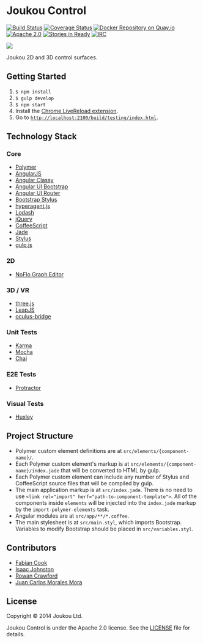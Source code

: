 Joukou Control 
==============
[![Build Status](https://circleci.com/gh/joukou/joukou-control/tree/develop.png?circle-token=4f5b6890a3eed150bc550a785e3ce6eaa8ce277c)](https://circleci.com/gh/joukou/joukou-control/tree/develop) [![Coverage Status](https://coveralls.io/repos/joukou/joukou-control/badge.png?branch=develop)](https://coveralls.io/r/joukou/joukou-control?branch=develop) [![Docker Repository on Quay.io](https://quay.io/repository/joukou/control/status "Docker Repository on Quay.io")](https://quay.io/repository/joukou/control) [![Apache 2.0](http://img.shields.io/badge/License-Apache%202.0-brightgreen.svg)](#license) [![Stories in Ready](https://badge.waffle.io/joukou/joukou-control.png?label=ready&title=Ready)](http://waffle.io/joukou/joukou-control) [![IRC](http://img.shields.io/badge/IRC-%23joukou-blue.svg)](http://webchat.freenode.net/?channels=joukou)

![](http://media.giphy.com/media/mKxDyUVxtby3C/giphy.gif)

Joukou 2D and 3D control surfaces.

## Getting Started

1. `$ npm install`
1. `$ gulp develop`
1. `$ npm start`
1. Install the [Chrome LiveReload extension](https://chrome.google.com/webstore/detail/livereload/jnihajbhpnppcggbcgedagnkighmdlei).
1. Go to [`http://localhost:2100/build/testing/index.html`](http://localhost:2100/build/testing/index.html).

## Technology Stack

### Core

* [Polymer](http://www.polymer-project.org/docs/polymer/polymer.html)
* [AngularJS](https://angularjs.org/)
* [Angular Classy](http://davej.github.io/angular-classy/)
* [Angular UI Bootstrap](http://angular-ui.github.io/bootstrap/)
* [Angular UI Router](http://angular-ui.github.io/ui-router/)
* [Bootstrap Stylus](https://github.com/Acquisio/bootstrap-stylus#bootstrap-stylus-311)
* [hyperagent.js](http://weluse.github.io/hyperagent/)
* [Lodash](http://lodash.com/docs)
* [jQuery](http://api.jquery.com/)
* [CoffeeScript](http://coffeescript.org/)
* [Jade](http://jade-lang.com/)
* [Stylus](http://learnboost.github.io/stylus/)
* [gulp.js](http://gulpjs.com/)

### 2D

* [NoFlo Graph Editor](https://github.com/joukou/the-graph)

### 3D / VR

* [three.js](http://threejs.org/)
* [LeapJS](https://github.com/leapmotion/leapjs)
* [oculus-bridge](https://github.com/Instrument/oculus-bridge)

### Unit Tests

* [Karma](http://karma-runner.github.io/0.12/index.html)
* [Mocha](http://visionmedia.github.io/mocha/)
* [Chai](http://chaijs.com/)

### E2E Tests

* [Protractor](https://github.com/angular/protractor#protractor-)

### Visual Tests

* [Huxley](https://github.com/joukou/gulp-huxley#gulp-huxley)

## Project Structure

* Polymer custom element definitions are at `src/elements/{component-name}/`. 
* Each Polymer custom element's markup is at `src/elements/{component-name}/index.jade` that will be converted to HTML by gulp.
* Each Polymer custom element can include any number of Stylus and CoffeeScript source files that will be compiled by gulp.
* The main application markup is at `src/index.jade`. There is no need to use `<link rel="import" herf="path-to-component-template">`. All of the components inside `elements` will be injected into the `index.jade` markup by the `import-polymer-elements` task.
* Angular modules are at `src/app/**/*.coffee`.
* The main stylesheet is at `src/main.styl`, which imports Bootstrap. Variables to modify Bootstrap should be placed in `src/variables.styl`.

## Contributors

* [Fabian Cook](https://github.com/fabiancook)
* [Isaac Johnston](https://github.com/superstructor)
* [Rowan Crawford](https://github.com/wombleton)
* [Juan Carlos Morales Mora](https://github.com/juank11memphis)

## License

Copyright &copy; 2014 Joukou Ltd.

Joukou Control is under the Apache 2.0 license. See the
[LICENSE](LICENSE) file for details.
